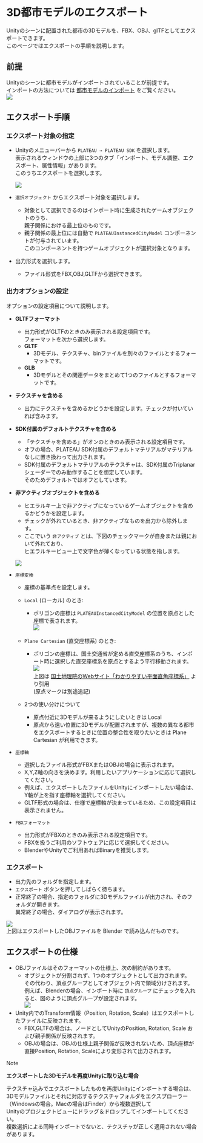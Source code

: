 ﻿# 3D都市モデルのエクスポート
Unityのシーンに配置された都市の3Dモデルを、FBX、OBJ、glTFとしてエクスポートできます。  
このページではエクスポートの手順を説明します。

## 前提
Unityのシーンに都市モデルがインポートされていることが前提です。  
インポートの方法については [都市モデルのインポート](ImportCityModels.md) をご覧ください。  
![](../resources/manual/exportCityModels/importedCity.png)

## エクスポート手順
### エクスポート対象の指定
- Unityのメニューバーから `PLATEAU → PLATEAU SDK` を選択します。   
  表示されるウィンドウの上部に3つのタブ「インポート、モデル調整、エクスポート、属性情報」があります。  
  このうちエクスポートを選択します。  
    
  ![](../resources/manual/exportCityModels/exportWindow.png)
    
- `選択オブジェクト` からエクスポート対象を選択します。
  - 対象として選択できるのはインポート時に生成されたゲームオブジェクトのうち、  
    親子関係における最上位のものです。
  - 親子関係の最上位には自動で `PLATEAUInstancedCityModel` コンポーネントが付与されています。  
    このコンポーネントを持つゲームオブジェクトが選択対象となります。
- 出力形式を選択します。
  - ファイル形式をFBX,OBJ,GLTFから選択できます。

### 出力オプションの設定

オプションの設定項目について説明します。

- **GLTFフォーマット**

  - 出力形式がGLTFのときのみ表示される設定項目です。  
    フォーマットを次から選択します。
  - **GLTF**
    - 3Dモデル、テクスチャ、binファイルを別々のファイルとするフォーマットです。 
  - **GLB**
    - 3Dモデルとその関連データをまとめて1つのファイルとするフォーマットです。
    
- **テクスチャを含める**
  - 出力にテクスチャを含めるかどうかを設定します。チェックが付いていれば含みます。

- **SDK付属のデフォルトテクスチャを含める**
  - 「テクスチャを含める」がオンのときのみ表示される設定項目です。
  - オフの場合、PLATEAU SDK付属のデフォルトマテリアルがマテリアルなしに置き換わって出力されます。
  - SDK付属のデフォルトマテリアルのテクスチャは、SDK付属のTriplanarシェーダーでのみ動作することを想定しています。  
    そのためデフォルトではオフとしています。
  
- **非アクティブオブジェクトを含める**

  - ヒエラルキー上で非アクティブになっているゲームオブジェクトを含めるかどうかを設定します。
  - チェックが外れているとき、非アクティブなものを出力から除外します。
  - ここでいう `非アクティブ` とは、下図のチェックマークが自身または親において外れており、  
    ヒエラルキービュー上で文字色が薄くなっている状態を指します。  
    
  ![](../resources/manual/exportCityModels/disabledObj.png)  
    
- `座標変換`
  - 座標の基準点を設定します。
  - `Local` (ローカル) のとき:
    - ポリゴンの座標は `PLATEAUInstancedCityModel` の位置を原点とした座標で表されます。  
      ![](../resources/manual/exportCityModels/exportLocalCoord.png)
      
  - `Plane Cartesian` (直交座標系) のとき: 
    - ポリゴンの座標は、国土交通省が定める直交座標系のうち、インポート時に選択した直交座標系を原点とするよう平行移動されます。  
      ![](../resources/manual/exportCityModels/japanCoordinateSystem.png)  
      上図は [国土地理院のWebサイト「わかりやすい平面直角座標系」](https://www.gsi.go.jp/sokuchikijun/jpc.html) より引用  
      (原点マークは別途追記)
  - 2つの使い分けについて
    - 原点付近に3Dモデルが来るようにしたいときは Local
    - 原点から遠い位置に3Dモデルが配置されますが、複数の異なる都市をエクスポートするときに位置の整合性を取りたいときは Plane Cartesian が利用できます。
- `座標軸`
  - 選択したファイル形式がFBXまたはOBJの場合に表示されます。
  - X,Y,Z軸の向きを決めます。利用したいアプリケーションに応じて選択してください。
  - 例えば、エクスポートしたファイルをUnityにインポートしたい場合は、Y軸が上を指す座標軸を選択してください。
  - GLTF形式の場合は、仕様で座標軸が決まっているため、この設定項目は表示されません。



- `FBXフォーマット`
  - 出力形式がFBXのときのみ表示される設定項目です。
  - FBXを扱うご利用のソフトウェアに応じて選択してください。
  - BlenderやUnityでご利用あればBinaryを推奨します。

### エクスポート
- 出力先のフォルダを指定します。
- `エクスポート` ボタンを押してしばらく待ちます。
- 正常終了の場合、指定のフォルダに3Dモデルファイルが出力され、そのフォルダが開きます。  
  異常終了の場合、ダイアログが表示されます。

![](../resources/manual/exportCityModels/tokyoBlender.png)  
上図はエクスポートしたOBJファイルを Blender で読み込んだものです。

## エクスポートの仕様
- OBJファイルはそのフォーマットの仕様上、次の制約があります。  
  - オブジェクトが分割されず、1つのオブジェクトとして出力されます。  
    その代わり、頂点グループとしてオブジェクト内で領域分けされます。  
    例えば、Blenderの場合、インポート時に `頂点グループ` にチェックを入れると、図のように頂点グループが設定されます。  
    ![](../resources/manual/exportCityModels/blenderVertexGroup.png)
- Unity内でのTransform情報（Position, Rotation, Scale）はエクスポートしたファイルに反映されます。
  - FBX,GLTFの場合は、ノードとしてUnityのPosition, Rotation, Scale および親子関係が反映されます。
  - OBJの場合は、OBJの仕様上親子関係が反映されないため、頂点座標が直接Position, Rotation, Scaleにより変形されて出力されます。

>[!NOTE]
> **エクスポートした3Dモデルを再度Unityに取り込む場合**  
>  
> テクスチャ込みでエクスポートしたものを再度Unityにインポートする場合は、  
> 3Dモデルファイルとそれに対応するテクスチャフォルダをエクスプローラー（Windowsの場合。Macの場合はFinder）から複数選択して  
> Unityのプロジェクトビューにドラッグ＆ドロップしてインポートしてください。  
> 複数選択による同時インポートでないと、テクスチャが正しく適用されない場合があります。
